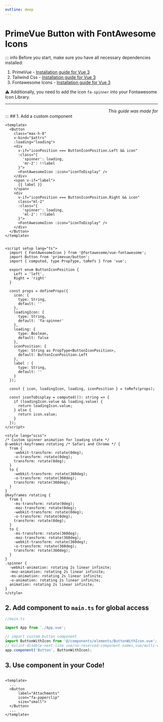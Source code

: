 ```yaml
---
outline: deep
---
```


# PrimeVue Button with FontAwesome Icons

::: info
 Before you start, make sure you have all necessary dependencies
 installed:
1. PrimeVue - [Installation guide for Vue 3]('/vue-with-typescript/add-primevue')
2. Tailwind Css - [Installation guide for Vue 3]('/vue-with-typescript/add-tailwind-css')
3. Fontawesome Icons - [Installation guide for Vue 3]('/vue-with-typescript/add-fontawesome-icon-to-vue')
 
 :warning: Additionally, you need to add the icon `fa-spinner` into your Fontawesome Icon Library.
 
 ---
<div style="text-align: right; font-style: italic">
 This guide was made for  <Badge type="tip" text="PrimeVue v3.46.0" />
</div>
:::
## 1. Add a custom component

```vue
<template>
  <Button
    class="max-h-8"
    v-bind="$attrs"
    :loading="loading">
    <div
      v-if="iconPosition === ButtonIconPosition.Left && icon"
      :class="{
        'spinner': loading,
        'mr-2': !!label
      }">
      <FontAwesomeIcon :icon="iconToDisplay" />
    </div>
    <span v-if="label">
      {{ label }}
    </span>
    <div
      v-if="iconPosition === ButtonIconPosition.Right && icon"
      class="ml-2"
      :class="{
        'spinner': loading,
        'ml-2': !!label
      }">
      <FontAwesomeIcon :icon="iconToDisplay" />
    </div>
  </Button>
</template>


<script setup lang="ts">
  import { FontAwesomeIcon } from '@fortawesome/vue-fontawesome';
  import Button from 'primevue/button';
  import { computed, type PropType, toRefs } from 'vue';

  export enum ButtonIconPosition {
    Left = 'left',
    Right = 'right'
  }

  const props = defineProps({
    icon: {
      type: String,
      default: ''
    },
    loadingIcon: {
      type: String,
      default: 'fa-spinner'
    },
    loading: {
      type: Boolean,
      default: false
    },
    iconPosition: {
      type: String as PropType<ButtonIconPosition>,
      default: ButtonIconPosition.Left
    },
    label : {
      type: String,
      default: ''
    }
  });

  const { icon, loadingIcon, loading, iconPosition } = toRefs(props);

  const iconToDisplay = computed((): string => {
    if (loadingIcon.value && loading.value) {
      return loadingIcon.value;
    } else {
      return icon.value;
    }
  });
</script>

<style lang="scss">
/* Custom spinner animation for loading state */
@-webkit-keyframes rotating /* Safari and Chrome */ {
  from {
    -webkit-transform: rotate(0deg);
    -o-transform: rotate(0deg);
    transform: rotate(0deg);
  }
  to {
    -webkit-transform: rotate(360deg);
    -o-transform: rotate(360deg);
    transform: rotate(360deg);
  }
}
@keyframes rotating {
  from {
    -ms-transform: rotate(0deg);
    -moz-transform: rotate(0deg);
    -webkit-transform: rotate(0deg);
    -o-transform: rotate(0deg);
    transform: rotate(0deg);
  }
  to {
    -ms-transform: rotate(360deg);
    -moz-transform: rotate(360deg);
    -webkit-transform: rotate(360deg);
    -o-transform: rotate(360deg);
    transform: rotate(360deg);
  }
}
.spinner {
  -webkit-animation: rotating 2s linear infinite;
  -moz-animation: rotating 2s linear infinite;
  -ms-animation: rotating 2s linear infinite;
  -o-animation: rotating 2s linear infinite;
  animation: rotating 2s linear infinite;
}
</style>
```

## 2. Add component to `main.ts` for global access

```typescript
//main.ts

import App from './App.vue';

// import custom button component
import ButtonWithIcon from '@/components/elements/ButtonWithIcon.vue';
// eslint-disable-next-line vue/no-reserved-component-names,vue/multi-word-component-names
app.component('Button', ButtonWithIcon);
```

## 3. Use component in your Code!

```vue

<template>
  ...
  <Button
      label="Attachments"
      icon="fa-paperclip"
      size="small">
  </Button>
  ...
</template>

```
